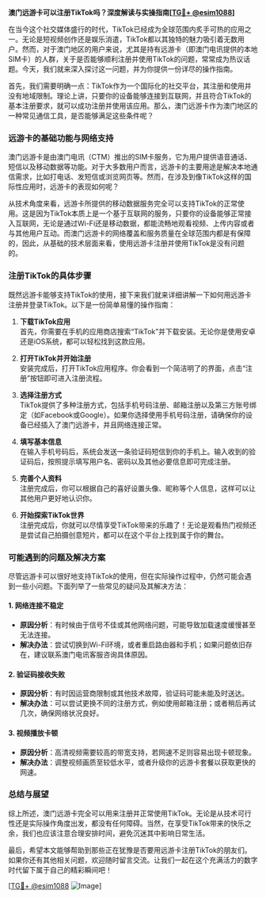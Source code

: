 **澳门远游卡可以注册TikTok吗？深度解读与实操指南[[TG💪+ @esim1088](https://t.me/s/esim1088)]**

在当今这个社交媒体盛行的时代，TikTok已经成为全球范围内炙手可热的应用之一。无论是短视频创作还是娱乐消遣，TikTok都以其独特的魅力吸引着无数用户。然而，对于澳门地区的用户来说，尤其是持有远游卡（即澳门电讯提供的本地SIM卡）的人群，关于是否能够顺利注册并使用TikTok的问题，常常成为热议话题。今天，我们就来深入探讨这一问题，并为你提供一份详尽的操作指南。

首先，我们需要明确一点：TikTok作为一个国际化的社交平台，其注册和使用并没有地域限制。理论上讲，只要你的设备能够连接到互联网，并且符合TikTok的基本注册要求，就可以成功注册并使用该应用。那么，澳门远游卡作为澳门地区的一种常见通信工具，是否能够满足这些条件呢？

### **远游卡的基础功能与网络支持**

澳门远游卡是由澳门电讯（CTM）推出的SIM卡服务，它为用户提供语音通话、短信以及移动数据等功能。对于大多数用户而言，远游卡的主要用途是解决本地通信需求，比如打电话、发短信或浏览网页等。然而，在涉及到像TikTok这样的国际性应用时，远游卡的表现如何呢？

从技术角度来看，远游卡所提供的移动数据服务完全可以支持TikTok的正常使用。这是因为TikTok本质上是一个基于互联网的服务，只要你的设备能够正常接入互联网，无论是通过Wi-Fi还是移动数据，都能流畅地观看视频、上传内容或者与其他用户互动。而澳门远游卡的网络覆盖和服务质量在全球范围内都是有保障的，因此，从基础的技术层面来看，使用远游卡注册并使用TikTok是没有问题的。

### **注册TikTok的具体步骤**

既然远游卡能够支持TikTok的使用，接下来我们就来详细讲解一下如何用远游卡注册并登录TikTok。以下是一份简单易懂的操作指南：

1. **下载TikTok应用**  
   首先，你需要在手机的应用商店搜索“TikTok”并下载安装。无论你是使用安卓还是iOS系统，都可以轻松找到这款应用。

2. **打开TikTok并开始注册**  
   安装完成后，打开TikTok应用程序。你会看到一个简洁明了的界面，点击“注册”按钮即可进入注册流程。

3. **选择注册方式**  
   TikTok提供了多种注册方式，包括手机号码注册、邮箱注册以及第三方账号绑定（如Facebook或Google）。如果你选择使用手机号码注册，请确保你的设备已经插入了澳门远游卡，并且网络连接正常。

4. **填写基本信息**  
   在输入手机号码后，系统会发送一条验证码短信到你的手机上。输入收到的验证码后，按照提示填写用户名、密码以及其他必要信息即可完成注册。

5. **完善个人资料**  
   注册完成后，你可以根据自己的喜好设置头像、昵称等个人信息，这样可以让其他用户更好地认识你。

6. **开始探索TikTok世界**  
   注册完成后，你就可以尽情享受TikTok带来的乐趣了！无论是观看热门视频还是尝试自己拍摄创意短片，都可以在这个平台上找到属于你的舞台。

### **可能遇到的问题及解决方案**

尽管远游卡可以很好地支持TikTok的使用，但在实际操作过程中，仍然可能会遇到一些小问题。下面列举了一些常见的疑问及其解决方法：

#### **1. 网络连接不稳定**
   - **原因分析**：有时候由于信号不佳或其他网络问题，可能导致加载速度缓慢甚至无法连接。
   - **解决办法**：尝试切换到Wi-Fi环境，或者重启路由器和手机；如果问题依旧存在，建议联系澳门电讯客服咨询具体原因。

#### **2. 验证码接收失败**
   - **原因分析**：有时因运营商限制或其他技术故障，验证码可能未能及时送达。
   - **解决办法**：可以尝试更换不同的注册方式，例如使用邮箱注册；或者稍后再试几次，确保网络状况良好。

#### **3. 视频播放卡顿**
   - **原因分析**：高清视频需要较高的带宽支持，若网速不足则容易出现卡顿现象。
   - **解决办法**：调整视频画质至较低水平，或者升级你的远游卡套餐以获取更快的网速。

### **总结与展望**

综上所述，澳门远游卡完全可以用来注册并正常使用TikTok。无论是从技术可行性还是实际操作角度出发，都没有任何障碍。当然，在享受TikTok带来的快乐之余，我们也应该注意合理安排时间，避免沉迷其中影响日常生活。

最后，希望本文能够帮助到那些正在犹豫是否要用远游卡注册TikTok的朋友们。如果你还有其他相关问题，欢迎随时留言交流。让我们一起在这个充满活力的数字时代留下属于自己的精彩瞬间吧！

[[TG💪+ @esim1088](https://t.me/s/esim1088) ![Image](https://i.postimg.cc/4NQfJmqS/Snipaste-2025-05-13-00-14-12.png)]